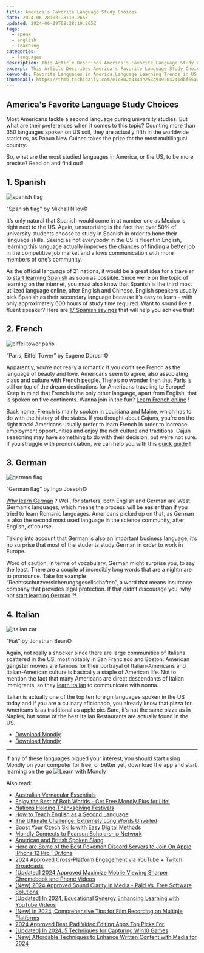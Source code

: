 ```yaml
---
title: America's Favorite Language Study Choices
date: 2024-06-28T08:28:19.265Z
updated: 2024-06-29T08:28:19.265Z
tags:
  - speak
  - english
  - learning
categories:
  - languages
description: This Article Describes America's Favorite Language Study Choices
excerpt: This Article Describes America's Favorite Language Study Choices
keywords: Favorite Languages in America,Language Learning Trends in US,American Language Study Patterns,Top Languages Studied in America,Language Preferences in US Education,Popular Languages for Study USA,Language Education Choices US-Americans Make
thumbnail: https://thmb.techidaily.com/e1c802d034de253a949204241dbf65a06fa99afd9e0063ab337a82a91478e440.jpg
---
```


## America's Favorite Language Study Choices

 Most Americans tackle a second language during university studies. But what are their preferences when it comes to this topic? Counting more than 350 languages spoken on US soil, they are actually fifth in the worldwide statistics, as Papua New Guinea takes the prize for the most multilingual country.

 So, what are the most studied languages in America, or the US, to be more precise? Read on and find out!

## 1\. Spanish

![spanish flag](https://edge.mondly.com/blog/wp-content/uploads/2021/12/spanish-flag-960x639.jpg "Which Are The Most Studied Foreign Languages In America? 2")

 “Spanish flag” by Mikhail Nilov©

 It’s only natural that Spanish would come in at number one as Mexico is right next to the US. Again, unsurprising is the fact that over 50% of university students choose to study in Spanish in order to hone their language skills. Seeing as not everybody in the US is fluent in English, learning this language actually improves the chances of finding a better job in the competitive job market and allows communication with more members of one’s community.

 As the official language of 21 nations, it would be a great idea for a traveler to [start learning Spanish](https://shop.mondly.com/affiliate.php?ACCOUNT=ATISTUDI&AFFILIATE=108875&PATH=https://www.mondly.com?AFFILIATE=108875)  as soon as possible. Since we’re on the topic of learning on the internet, you must also know that Spanish is the third most utilized language online, after English and Chinese. English speakers usually pick Spanish as their secondary language because it’s easy to learn – with only approximately 600 hours of study time required. Want to sound like a fluent speaker? Here are [17 Spanish sayings](https://shop.mondly.com/affiliate.php?ACCOUNT=ATISTUDI&AFFILIATE=108875&PATH=https://www.mondly.com?AFFILIATE=108875) that will help you achieve that!

## 2\. French

![eiffel tower paris](https://edge.mondly.com/blog/wp-content/uploads/2021/12/eiffel-tower-paris-960x640.jpg "Which Are The Most Studied Foreign Languages In America? 3")

 “Paris, Eiffel Tower” by Eugene Dorosh©

 Apparently, you’re not really a romantic if you don’t see French as the language of beauty and love. Americans seem to agree, also associating class and culture with French people. There’s no wonder then that Paris is still on top of the dream destinations for Americans traveling to Europe! Keep in mind that French is the only other language, apart from English, that is spoken on five continents. Wanna join in the fun? [Learn French online](https://shop.mondly.com/affiliate.php?ACCOUNT=ATISTUDI&AFFILIATE=108875&PATH=https://www.mondly.com?AFFILIATE=108875) !

 Back home, French is mainly spoken in Louisiana and Maine, which has to do with the history of the states. If you thought about Cajuns, you’re on the right track! Americans usually prefer to learn French in order to increase employment opportunities and enjoy the rich culture and traditions. Cajun seasoning may have something to do with their decision, but we’re not sure. If you struggle with pronunciation, we can help you with this [quick guide](https://shop.mondly.com/affiliate.php?ACCOUNT=ATISTUDI&AFFILIATE=108875&PATH=https://www.mondly.com?AFFILIATE=108875) !

## 3\. German

![german flag](https://edge.mondly.com/blog/wp-content/uploads/2021/12/german-flag-960x587.jpg "Which Are The Most Studied Foreign Languages In America? 4")

 “German flag” by Ingo Joseph©

[Why learn German](https://shop.mondly.com/affiliate.php?ACCOUNT=ATISTUDI&AFFILIATE=108875&PATH=https://www.mondly.com?AFFILIATE=108875)  ? Well, for starters, both English and German are West Germanic languages, which means the process will be easier than if you tried to learn Romanic languages. Americans picked up on that, as German is also the second most used language in the science community, after English, of course.

 Taking into account that German is also an important business language, it’s no surprise that most of the students study German in order to work in Europe.

 Word of caution, in terms of vocabulary, German might surprise you, to say the least. There are a couple of incredibly long words that are a nightmare to pronounce. Take for example “Rechtsschutzversicherungsgesellschaften”, a word that means insurance company that provides legal protection. If that didn’t discourage you, why not [start learning German](https://shop.mondly.com/affiliate.php?ACCOUNT=ATISTUDI&AFFILIATE=108875&PATH=https://www.mondly.com?AFFILIATE=108875) ?!

## 4\. Italian

![italian car](https://edge.mondly.com/blog/wp-content/uploads/2021/12/italian-car-960x644.jpg "Which Are The Most Studied Foreign Languages In America? 5")

 “Fiat” by Jonathan Bean©

 Again, not really a shocker since there are large communities of Italians scattered in the US, most notably in San Francisco and Boston. American gangster movies are famous for their portrayal of Italian-Americans and Italian-American culture is basically a staple of American life. Not to mention the fact that many Americans are direct descendants of Italian immigrants, so they [learn Italian](https://shop.mondly.com/affiliate.php?ACCOUNT=ATISTUDI&AFFILIATE=108875&PATH=https://www.mondly.com?AFFILIATE=108875) to communicate with nonna.

 Italian is actually one of the top ten foreign languages spoken in the US today and if you are a culinary aficionado, you already know that pizza for Americans is as traditional as apple pie. Sure, it’s not the same pizza as in Naples, but some of the best Italian Restaurants are actually found in the US.

* [Download Mondly](https://www.facebook.com/sharer/sharer.php?u=https%3A%2F%2Fwww.mondly.com%2Fblog%2Fmost-studied-languages-america%2F&t=Which+Are+the+Most+Studied+Foreign+Languages+in+America%3F "Share on Facebook")
* [Download Mondly](https://shop.mondly.com/affiliate.php?ACCOUNT=ATISTUDI&AFFILIATE=108875&PATH=https://www.mondly.com?AFFILIATE=108875)

---

 If any of these languages piqued your interest, you should start using Mondly on your computer for free, or better yet, download the app and start learning on the go ![Learn with Mondly](https://adjt.mondly.com/5ixfg4k?campaign=blog-post-id-6310&fallback=https%3A%2F%2Fapp.mondly.com%3Futm%5Fmedium%3Dblog%5Fblog-post-id-6310%26utm%5Fsource%3Dblog-post-id-6310&redirect%5Fmacos=https%3A%2F%2Fapp.mondly.com%3Futm%5Fmedium%3Dblog%5Fblog-post-id-6310%26utm%5Fsource%3Dblog-post-id-6310&redirect%5Fandroid=https%3A%2F%2Fplay.google.com%2Fstore%2Fapps%2Fdetails%3Fid%3Dcom.atistudios.mondly.languages%3Futm%5Fmedium%3Dblog%5Fblog-post-id-6310%26utm%5Fsource%3Dblog-post-id-6310&redirect%5Fios=https%3A%2F%2Fapps.apple.com%2Fapp%2Fapple-store%2Fid987873536%3Fpt%3D78954800%26ct%3Dblog-post-id-6310%26mt%3D8 "Learn with Mondly")

<ins class="adsbygoogle"
     style="display:block"
     data-ad-format="autorelaxed"
     data-ad-client="ca-pub-7571918770474297"
     data-ad-slot="1223367746"></ins>



<ins class="adsbygoogle"
     style="display:block"
     data-ad-client="ca-pub-7571918770474297"
     data-ad-slot="8358498916"
     data-ad-format="auto"
     data-full-width-responsive="true"></ins>

<span class="atpl-alsoreadstyle">Also read:</span>
<div><ul>
<li><a href="https://mondly-stories.techidaily.com/australian-vernacular-essentials/"><u>Australian Vernacular Essentials</u></a></li>
<li><a href="https://mondly-stories.techidaily.com/1719577017353-enjoy-the-best-of-both-worlds-get-free-mondly-plus-for-life/"><u>Enjoy the Best of Both Worlds - Get Free Mondly Plus for Life!</u></a></li>
<li><a href="https://mondly-stories.techidaily.com/nations-holding-thanksgiving-festivals/"><u>Nations Holding Thanksgiving Festivals</u></a></li>
<li><a href="https://mondly-stories.techidaily.com/how-to-teach-english-as-a-second-language/"><u>How to Teach English as a Second Language</u></a></li>
<li><a href="https://mondly-stories.techidaily.com/the-ultimate-challenge-extremely-long-words-unveiled/"><u>The Ultimate Challenge: Extremely Long Words Unveiled</u></a></li>
<li><a href="https://mondly-stories.techidaily.com/boost-your-czech-skills-with-easy-digital-methods/"><u>Boost Your Czech Skills with Easy Digital Methods</u></a></li>
<li><a href="https://mondly-stories.techidaily.com/mondly-connects-to-pearson-scholarship-network/"><u>Mondly Connects to Pearson Scholarship Network</u></a></li>
<li><a href="https://mondly-stories.techidaily.com/american-and-british-spoken-slang/"><u>American and British Spoken Slang</u></a></li>
<li><a href="https://ios-pokemon-go.techidaily.com/here-are-some-of-the-best-pokemon-discord-servers-to-join-on-apple-iphone-12-pro-drfone-by-drfone-virtual-ios/"><u>Here are Some of the Best Pokemon Discord Servers to Join On Apple iPhone 12 Pro | Dr.fone</u></a></li>
<li><a href="https://youtube-videos.techidaily.com/2024-approved-cross-platform-engagement-via-youtube-plus-twitch-broadcasts/"><u>2024 Approved  Cross-Platform Engagement via YouTube + Twitch Broadcasts</u></a></li>
<li><a href="https://facebook-video-content.techidaily.com/updated-2024-approved-maximize-mobile-viewing-sharper-chromebook-and-phone-videos/"><u>[Updated] 2024 Approved  Maximize Mobile Viewing  Sharper Chromebook and Phone Videos</u></a></li>
<li><a href="https://screen-activity-recording.techidaily.com/new-2024-approved-sound-clarity-in-media-paid-vs-free-software-solutions/"><u>[New] 2024 Approved  Sound Clarity in Media - Paid Vs. Free Software Solutions</u></a></li>
<li><a href="https://facebook-video-footage.techidaily.com/updated-in-2024-educational-synergy-enhancing-learning-with-youtube-videos/"><u>[Updated] In 2024, Educational Synergy  Enhancing Learning with YouTube Videos</u></a></li>
<li><a href="https://on-screen-recording.techidaily.com/new-in-2024-comprehensive-tips-for-film-recording-on-multiple-platforms/"><u>[New] In 2024, Comprehensive Tips for Film Recording on Multiple Platforms</u></a></li>
<li><a href="https://ai-vdieo-software.techidaily.com/2024-approved-best-ipad-video-editing-apps-top-picks-for/"><u>2024 Approved Best iPad Video Editing Apps Top Picks For</u></a></li>
<li><a href="https://remote-screen-capture.techidaily.com/updated-in-2024-5-techniques-for-capturing-win10-games/"><u>[Updated] In 2024, 5 Techniques for Capturing Win10 Games</u></a></li>
<li><a href="https://youtube-docs.techidaily.com/ffordable-techniques-to-enhance-written-content-with-media-for-2024/"><u>[New] Affordable Techniques to Enhance Written Content with Media for 2024</u></a></li>
</ul></div>
